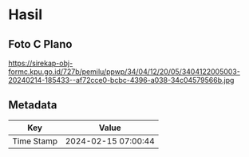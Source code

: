 # Hasil

## Foto C Plano

https://sirekap-obj-formc.kpu.go.id/727b/pemilu/ppwp/34/04/12/20/05/3404122005003-20240214-185433--af72cce0-bcbc-4396-a038-34c04579566b.jpg


## Metadata

| Key        | Value               |
| ---------- | ------------------- |
| Time Stamp | 2024-02-15 07:00:44 |



